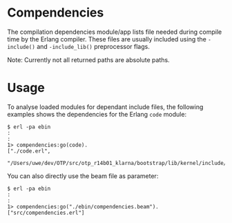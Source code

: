 # Compendencies

The compilation dependencies module/app lists file needed during
compile time by the Erlang compiler. These files are usually included
using the `-include()` and `-include_lib()` preprocessor flags.

Note: Currently not all returned paths are absolute paths.

# Usage

To analyse loaded modules for dependant include files, the following
examples shows the dependencies for the Erlang `code` module:

    $ erl -pa ebin
    :
    :
    1> compendencies:go(code).
    ["./code.erl",
     "/Users/uwe/dev/OTP/src/otp_r14b01_klarna/bootstrap/lib/kernel/include/file.hrl"]

You can also directly use the beam file as parameter:

    $ erl -pa ebin
    :
    :
    1> compendencies:go("./ebin/compendencies.beam").
    ["src/compendencies.erl"]
